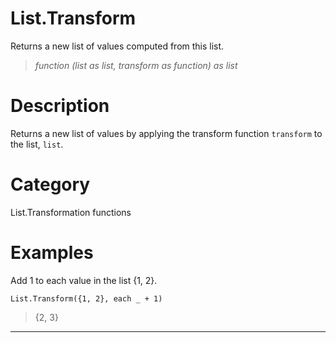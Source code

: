 ﻿# List.Transform
Returns a new list of values computed from this list.
> _function (list as list, transform as function) as list_
# Description 
Returns a new list of values by applying the transform function <code>transform</code> to the list, <code>list</code>.
# Category 
List.Transformation functions
# Examples 
Add 1 to each value in the list {1, 2}.
```
List.Transform({1, 2}, each _ + 1)
```
> {2, 3}
***
